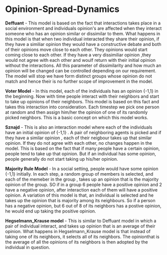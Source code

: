 # Opinion-Spread-Dynamics

**Deffuant** - This model is based on the fact that interactions takes place in a social environment and individuals opinion's are affected when they interact someone who has an opinion similar or dissimilar to them. What happens in this model is that when two individual interacted they share their opinion, if they have a similiar opinion they would have a constructive debate and both of their opinions move close to each other. They opinions would start coming close to each other. If they have a very dissimiliar opinion ,they would not agree with each other and woulf return with their initial opinion without the interactions. All this parameter of dissimilarity and how much an opinion will be changed can be controlled depending on our requirement. The model will stop we have form distinct groups whose opinion do not match and hence their is no further scope of improvement in the model. 

**Voter Model** - In this model, each of the individuals has an opinion {-1,1} in the beginning. Now with time people interact with their neighbors and start to take up opinions of their neighbors. This model is based on this fact and takes this interaction into consideration. Each timestep we pick one person at random and then assign him/her the opinion of one of its randomly picked neighbors. 
This is a basic concept on which this model works. 

**Sznajd** - This is also an interaction model where each of the individuals have an initial opinion of {-1,1} . A pair of neighboring agents is picked and if they have a similar opinion , each of their neigbour takes up that similar opinion. If they do not agree with each
other, no changes happen in the model. This is based on the fact that if many people have a certain opinion, people tend to take up that
opinion. But if an individual has some opinion, people generally do not start taking up his/her opinion.

**Majority Rule Model** - In a social setting, people would have some opinion {-1,1} initially. In each step, a random group of members is selected, and each of the memeber in the group , takes up an opinion that is the majority opinion of the group. SO if in a group 6 people have a positive opinion and 2 have a negative opinion, after interaction each of them will have a positive opinion. A variation of this model is that, an individual is selected and he takes up the opinion that is majority among its neighbours. So if a person has a negative opinion, but 6 out of 8  of its neighbors has a postive opinion, he would end up taking the positive opinion.

**Hegselmann_Krause model** - This is similar to Deffuant model in which a pair of individual interact, and takes up opinion that is an average of their opinion. What happens in Hegselmann_Krause model is that instead of taking one of its neighbors, it selects all of its neighbors. The opinionthat is the average of all the opinions of its neighbors is then adopted by the individual in question. 
